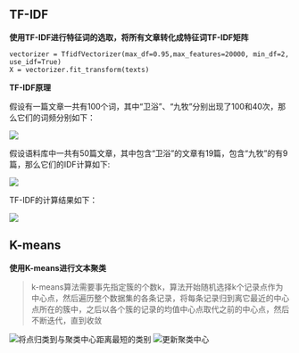 ## TF-IDF

**使用TF-IDF进行特征词的选取，将所有文章转化成特征词TF-IDF矩阵**
```text
vectorizer = TfidfVectorizer(max_df=0.95,max_features=20000, min_df=2, use_idf=True)
X = vectorizer.fit_transform(texts)
```
**TF-IDF原理**

假设有一篇文章一共有100个词，其中“卫浴”、“九牧”分别出现了100和40次，那么它们的词频分别如下：

![](https://upload-images.jianshu.io/upload_images/1531909-c8eb8905df398eba.png?imageMogr2/auto-orient/strip%7CimageView2/2/w/1240)

假设语料库中一共有50篇文章，其中包含“卫浴”的文章有19篇，包含“九牧”的有9篇，那么它们的IDF计算如下:

![](https://upload-images.jianshu.io/upload_images/1531909-8e060aac00466ad9.png?imageMogr2/auto-orient/strip%7CimageView2/2/w/1240)

TF-IDF的计算结果如下：

![](https://upload-images.jianshu.io/upload_images/1531909-cadbc646b0c830b1.png?imageMogr2/auto-orient/strip%7CimageView2/2/w/1240)


## K-means

**使用K-means进行文本聚类**

>k-means算法需要事先指定簇的个数k，算法开始随机选择k个记录点作为中心点，然后遍历整个数据集的各条记录，将每条记录归到离它最近的中心点所在的簇中，之后以各个簇的记录的均值中心点取代之前的中心点，然后不断迭代，直到收敛

![将点归类到与聚类中心距离最短的类别](https://upload-images.jianshu.io/upload_images/1531909-6cd52f756d2c0586.png?imageMogr2/auto-orient/strip%7CimageView2/2/w/1240)
![更新聚类中心](https://upload-images.jianshu.io/upload_images/1531909-6d2e7a974b5531f1.png?imageMogr2/auto-orient/strip%7CimageView2/2/w/1240)
